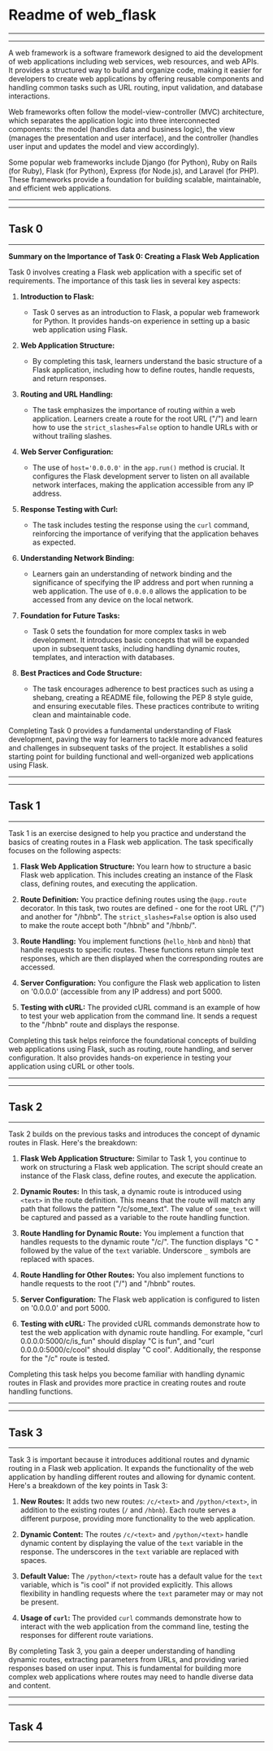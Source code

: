# Readme of web_flask
---

---
A web framework is a software framework designed to aid the development of web applications including web services, web resources, and web APIs. It provides a structured way to build and organize code, making it easier for developers to create web applications by offering reusable components and handling common tasks such as URL routing, input validation, and database interactions.

Web frameworks often follow the model-view-controller (MVC) architecture, which separates the application logic into three interconnected components: the model (handles data and business logic), the view (manages the presentation and user interface), and the controller (handles user input and updates the model and view accordingly).

Some popular web frameworks include Django (for Python), Ruby on Rails (for Ruby), Flask (for Python), Express (for Node.js), and Laravel (for PHP). These frameworks provide a foundation for building scalable, maintainable, and efficient web applications.

---

---
## Task 0
---
**Summary on the Importance of Task 0: Creating a Flask Web Application**

Task 0 involves creating a Flask web application with a specific set of requirements. The importance of this task lies in several key aspects:

1. **Introduction to Flask:**
   - Task 0 serves as an introduction to Flask, a popular web framework for Python. It provides hands-on experience in setting up a basic web application using Flask.

2. **Web Application Structure:**
   - By completing this task, learners understand the basic structure of a Flask application, including how to define routes, handle requests, and return responses.

3. **Routing and URL Handling:**
   - The task emphasizes the importance of routing within a web application. Learners create a route for the root URL ("/") and learn how to use the `strict_slashes=False` option to handle URLs with or without trailing slashes.

4. **Web Server Configuration:**
   - The use of `host='0.0.0.0'` in the `app.run()` method is crucial. It configures the Flask development server to listen on all available network interfaces, making the application accessible from any IP address.

5. **Response Testing with Curl:**
   - The task includes testing the response using the `curl` command, reinforcing the importance of verifying that the application behaves as expected.

6. **Understanding Network Binding:**
   - Learners gain an understanding of network binding and the significance of specifying the IP address and port when running a web application. The use of `0.0.0.0` allows the application to be accessed from any device on the local network.

7. **Foundation for Future Tasks:**
   - Task 0 sets the foundation for more complex tasks in web development. It introduces basic concepts that will be expanded upon in subsequent tasks, including handling dynamic routes, templates, and interaction with databases.

8. **Best Practices and Code Structure:**
   - The task encourages adherence to best practices such as using a shebang, creating a README file, following the PEP 8 style guide, and ensuring executable files. These practices contribute to writing clean and maintainable code.

Completing Task 0 provides a fundamental understanding of Flask development, paving the way for learners to tackle more advanced features and challenges in subsequent tasks of the project. It establishes a solid starting point for building functional and well-organized web applications using Flask.

---

---
## Task 1
---
Task 1 is an exercise designed to help you practice and understand the basics of creating routes in a Flask web application. The task specifically focuses on the following aspects:

1. **Flask Web Application Structure:** You learn how to structure a basic Flask web application. This includes creating an instance of the Flask class, defining routes, and executing the application.

2. **Route Definition:** You practice defining routes using the `@app.route` decorator. In this task, two routes are defined - one for the root URL ("/") and another for "/hbnb". The `strict_slashes=False` option is also used to make the route accept both "/hbnb" and "/hbnb/".

3. **Route Handling:** You implement functions (`hello_hbnb` and `hbnb`) that handle requests to specific routes. These functions return simple text responses, which are then displayed when the corresponding routes are accessed.

4. **Server Configuration:** You configure the Flask web application to listen on '0.0.0.0' (accessible from any IP address) and port 5000.

5. **Testing with cURL:** The provided cURL command is an example of how to test your web application from the command line. It sends a request to the "/hbnb" route and displays the response.

Completing this task helps reinforce the foundational concepts of building web applications using Flask, such as routing, route handling, and server configuration. It also provides hands-on experience in testing your application using cURL or other tools.

---

---
## Task 2
---
Task 2 builds on the previous tasks and introduces the concept of dynamic routes in Flask. Here's the breakdown:

1. **Flask Web Application Structure:** Similar to Task 1, you continue to work on structuring a Flask web application. The script should create an instance of the Flask class, define routes, and execute the application.

2. **Dynamic Routes:** In this task, a dynamic route is introduced using `<text>` in the route definition. This means that the route will match any path that follows the pattern "/c/some_text". The value of `some_text` will be captured and passed as a variable to the route handling function.

3. **Route Handling for Dynamic Route:** You implement a function that handles requests to the dynamic route "/c/<text>". The function displays "C " followed by the value of the `text` variable. Underscore `_` symbols are replaced with spaces.

4. **Route Handling for Other Routes:** You also implement functions to handle requests to the root ("/") and "/hbnb" routes.

5. **Server Configuration:** The Flask web application is configured to listen on '0.0.0.0' and port 5000.

6. **Testing with cURL:** The provided cURL commands demonstrate how to test the web application with dynamic route handling. For example, "curl 0.0.0.0:5000/c/is_fun" should display "C is fun", and "curl 0.0.0.0:5000/c/cool" should display "C cool". Additionally, the response for the "/c" route is tested.

Completing this task helps you become familiar with handling dynamic routes in Flask and provides more practice in creating routes and route handling functions.

---

---
## Task 3
---
Task 3 is important because it introduces additional routes and dynamic routing in a Flask web application. It expands the functionality of the web application by handling different routes and allowing for dynamic content. Here's a breakdown of the key points in Task 3:

1. **New Routes:** It adds two new routes: `/c/<text>` and `/python/<text>`, in addition to the existing routes (`/` and `/hbnb`). Each route serves a different purpose, providing more functionality to the web application.

2. **Dynamic Content:** The routes `/c/<text>` and `/python/<text>` handle dynamic content by displaying the value of the `text` variable in the response. The underscores in the `text` variable are replaced with spaces.

3. **Default Value:** The `/python/<text>` route has a default value for the `text` variable, which is "is cool" if not provided explicitly. This allows flexibility in handling requests where the `text` parameter may or may not be present.

4. **Usage of `curl`:** The provided `curl` commands demonstrate how to interact with the web application from the command line, testing the responses for different route variations.

By completing Task 3, you gain a deeper understanding of handling dynamic routes, extracting parameters from URLs, and providing varied responses based on user input. This is fundamental for building more complex web applications where routes may need to handle diverse data and content.

---

---
## Task 4
---


